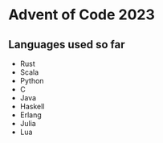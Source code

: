 # Advent of Code 2023

## Languages used so far
* Rust
* Scala
* Python
* C 
* Java
* Haskell
* Erlang
* Julia
* Lua

